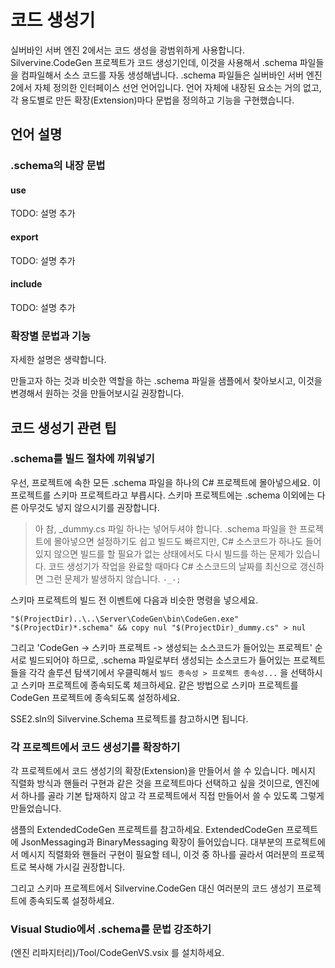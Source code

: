 # 코드 생성기

실버바인 서버 엔진 2에서는 코드 생성을 광범위하게 사용합니다.
Silvervine.CodeGen 프로젝트가 코드 생성기인데,
이것을 사용해서 .schema 파일들을 컴파일해서 소스 코드를 자동 생성해냅니다.
.schema 파일들은 실버바인 서버 엔진 2에서 자체 정의한 인터페이스 선언 언어입니다.
언어 자체에 내장된 요소는 거의 없고,
각 용도별로 만든 확장(Extension)마다 문법을 정의하고 기능을 구현했습니다. 

## 언어 설명
### .schema의 내장 문법

#### use
TODO: 설명 추가

#### export
TODO: 설명 추가

#### include
TODO: 설명 추가


### 확장별 문법과 기능

자세한 설명은 생략합니다.

만들고자 하는 것과 비슷한 역할을 하는 .schema 파일을 샘플에서 찾아보시고,
이것을 변경해서 원하는 것을 만들어보시길 권장합니다.

## 코드 생성기 관련 팁

### .schema를 빌드 절차에 끼워넣기

우선, 프로젝트에 속한 모든 .schema 파일을 하나의 C# 프로젝트에 몰아넣으세요.
이 프로젝트를 스키마 프로젝트라고 부릅시다.
스키마 프로젝트에는 .schema 이외에는 다른 아무것도 넣지 않으시기를 권장합니다.

> 아 참, _dummy.cs 파일 하나는 넣어두셔야 합니다.
> .schema 파일을 한 프로젝트에 몰아넣으면 설정하기도 쉽고 빌드도 빠르지만,
> C# 소스코드가 하나도 들어있지 않으면 빌드를 할 필요가 없는 상태에서도 다시 빌드를 하는 문제가 있습니다.
> 코드 생성기가 작업을 완료할 때마다 C# 소스코드의 날짜를 최신으로 갱신하면
> 그런 문제가 발생하지 않습니다. `-_-;`

스키마 프로젝트의 빌드 전 이벤트에 다음과 비슷한 명령을 넣으세요.
```
"$(ProjectDir)..\..\Server\CodeGen\bin\CodeGen.exe" "$(ProjectDir)*.schema" && copy nul "$(ProjectDir)_dummy.cs" > nul
```
그리고 'CodeGen -> 스키마 프로젝트 -> 생성되는 소스코드가 들어있는 프로젝트' 순서로 빌드되어야 하므로,
.schema 파일로부터 생성되는 소스코드가 들어있는 프로젝트들을 각각 솔루션 탐색기에서 우클릭해서 `빌드 종속성 > 프로젝트 종속성...` 을 선택하시고
스키마 프로젝트에 종속되도록 체크하세요. 같은 방법으로 스키마 프로젝트를 CodeGen 프로젝트에 종속되도록 설정하세요.

SSE2.sln의 Silvervine.Schema 프로젝트를 참고하시면 됩니다.


### 각 프로젝트에서 코드 생성기를 확장하기

각 프로젝트에서 코드 생성기의 확장(Extension)을 만들어서 쓸 수 있습니다.
메시지 직렬화 방식과 핸들러 구현과 같은 것을 프로젝트마다 선택하고 싶을 것이므로,
엔진에서 하나를 골라 기본 탑재하지 않고 각 프로젝트에서 직접 만들어서 쓸 수 있도록
그렇게 만들었습니다.

샘플의 ExtendedCodeGen 프로젝트를 참고하세요.
ExtendedCodeGen 프로젝트에 JsonMessaging과 BinaryMessaging 확장이 들어있습니다.
대부분의 프로젝트에서 메시지 직렬화와 핸들러 구현이 필요할 테니,
이것 중 하나를 골라서 여러분의 프로젝트로 복사해 가시길 권장합니다.

그리고 스키마 프로젝트에서 Silvervine.CodeGen 대신 여러분의 코드 생성기 프로젝트에 종속되도록 설정하세요.


### Visual Studio에서 .schema를 문법 강조하기

(엔진 리파지터리)/Tool/CodeGenVS.vsix 를 설치하세요.
